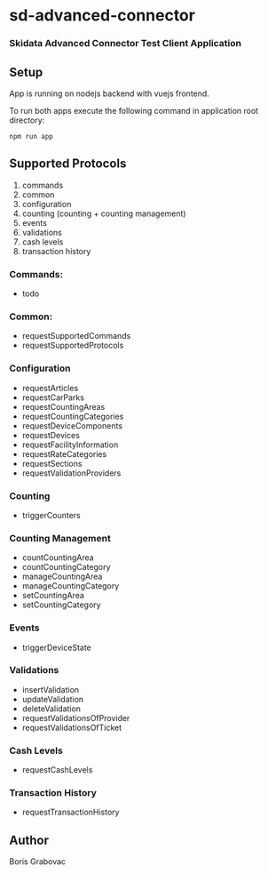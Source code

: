 # sd-advanced-connector

### Skidata Advanced Connector Test Client Application

## Setup

App is running on nodejs backend with vuejs frontend.

To run both apps execute the following command in application root directory:

```
npm run app
```

## Supported Protocols

1. commands
2. common
3. configuration
4. counting (counting + counting management)
5. events
6. validations
7. cash levels
8. transaction history

### Commands:

- todo

### Common:

- requestSupportedCommands
- requestSupportedProtocols

### Configuration

- requestArticles
- requestCarParks
- requestCountingAreas
- requestCountingCategories
- requestDeviceComponents
- requestDevices
- requestFacilityInformation
- requestRateCategories
- requestSections
- requestValidationProviders

### Counting

- triggerCounters

### Counting Management

- countCountingArea
- countCountingCategory
- manageCountingArea
- manageCountingCategory
- setCountingArea
- setCountingCategory

### Events

- triggerDeviceState

### Validations

- insertValidation
- updateValidation
- deleteValidation
- requestValidationsOfProvider
- requestValidationsOfTicket

### Cash Levels

- requestCashLevels

### Transaction History

- requestTransactionHistory

## Author

Boris Grabovac
